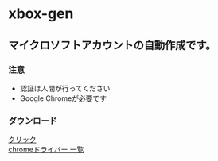 # xbox-gen
<h2>マイクロソフトアカウントの自動作成です。　</h2>
<h3>注意</h3>
<ul>
  <li>認証は人間が行ってください</li>
  <li>Google Chromeが必要です</li>
</ul>
<h3>ダウンロード</h3>
<a href="https://github.com/iorin006/xbox-gen/releases/">クリック</a>
<br>
<a href="https://googlechromelabs.github.io/chrome-for-testing/">chromeドライバー 一覧</a>
